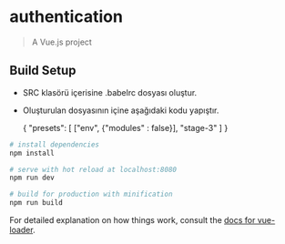 # authentication

> A Vue.js project

## Build Setup

- SRC klasörü içerisine .babelrc dosyası oluştur.
- Oluşturulan dosyasının içine aşağıdaki kodu yapıştır.

    {
        "presets": [
            ["env", {"modules" : false}],
            "stage-3"
        ]
    }

``` bash
# install dependencies
npm install

# serve with hot reload at localhost:8080
npm run dev

# build for production with minification
npm run build
```

For detailed explanation on how things work, consult the [docs for vue-loader](http://vuejs.github.io/vue-loader).
